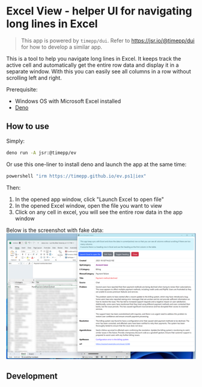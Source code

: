 # Excel View - helper UI for navigating long lines in Excel

> This app is powered by `timepp/dui`. Refer to https://jsr.io/@timepp/dui for how to develop a similar app.

This is a tool to help you navigate long lines in Excel. It keeps track the active cell and automatically get the entire row data and display it in a separate window. With this you can easily see all columns in a row without scrolling left and right.

Prerequisite:

- Windows OS with Microsoft Excel installed
- [Deno](https://deno.land/)

## How to use

Simply:

```bash
deno run -A jsr:@timepp/ev
```

Or use this one-liner to install deno and launch the app at the same time:

```cmd
powershell "irm https://timepp.github.io/ev.ps1|iex"
```

Then:

1. In the opened app window, click "Launch Excel to open file"
1. In the opened Excel window, open the file you want to view
1. Click on any cell in excel, you will see the entire row data in the app window

Below is the screenshot with fake data:
![alt text](screenshot.png)

## Development
